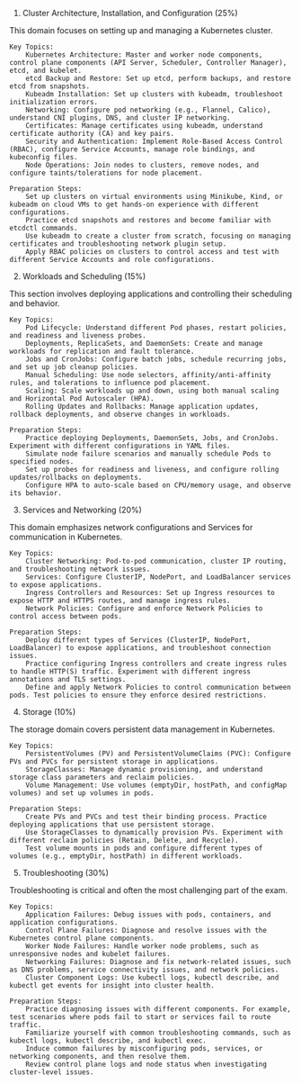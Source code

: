 1. Cluster Architecture, Installation, and Configuration (25%)

This domain focuses on setting up and managing a Kubernetes cluster.

    Key Topics:
        Kubernetes Architecture: Master and worker node components, control plane components (API Server, Scheduler, Controller Manager), etcd, and kubelet.
        etcd Backup and Restore: Set up etcd, perform backups, and restore etcd from snapshots.
        Kubeadm Installation: Set up clusters with kubeadm, troubleshoot initialization errors.
        Networking: Configure pod networking (e.g., Flannel, Calico), understand CNI plugins, DNS, and cluster IP networking.
        Certificates: Manage certificates using kubeadm, understand certificate authority (CA) and key pairs.
        Security and Authentication: Implement Role-Based Access Control (RBAC), configure Service Accounts, manage role bindings, and kubeconfig files.
        Node Operations: Join nodes to clusters, remove nodes, and configure taints/tolerations for node placement.

    Preparation Steps:
        Set up clusters on virtual environments using Minikube, Kind, or kubeadm on cloud VMs to get hands-on experience with different configurations.
        Practice etcd snapshots and restores and become familiar with etcdctl commands.
        Use kubeadm to create a cluster from scratch, focusing on managing certificates and troubleshooting network plugin setup.
        Apply RBAC policies on clusters to control access and test with different Service Accounts and role configurations.

2. Workloads and Scheduling (15%)

This section involves deploying applications and controlling their scheduling and behavior.

    Key Topics:
        Pod Lifecycle: Understand different Pod phases, restart policies, and readiness and liveness probes.
        Deployments, ReplicaSets, and DaemonSets: Create and manage workloads for replication and fault tolerance.
        Jobs and CronJobs: Configure batch jobs, schedule recurring jobs, and set up job cleanup policies.
        Manual Scheduling: Use node selectors, affinity/anti-affinity rules, and tolerations to influence pod placement.
        Scaling: Scale workloads up and down, using both manual scaling and Horizontal Pod Autoscaler (HPA).
        Rolling Updates and Rollbacks: Manage application updates, rollback deployments, and observe changes in workloads.

    Preparation Steps:
        Practice deploying Deployments, DaemonSets, Jobs, and CronJobs. Experiment with different configurations in YAML files.
        Simulate node failure scenarios and manually schedule Pods to specified nodes.
        Set up probes for readiness and liveness, and configure rolling updates/rollbacks on deployments.
        Configure HPA to auto-scale based on CPU/memory usage, and observe its behavior.

3. Services and Networking (20%)

This domain emphasizes network configurations and Services for communication in Kubernetes.

    Key Topics:
        Cluster Networking: Pod-to-pod communication, cluster IP routing, and troubleshooting network issues.
        Services: Configure ClusterIP, NodePort, and LoadBalancer services to expose applications.
        Ingress Controllers and Resources: Set up Ingress resources to expose HTTP and HTTPS routes, and manage ingress rules.
        Network Policies: Configure and enforce Network Policies to control access between pods.

    Preparation Steps:
        Deploy different types of Services (ClusterIP, NodePort, LoadBalancer) to expose applications, and troubleshoot connection issues.
        Practice configuring Ingress controllers and create ingress rules to handle HTTP(S) traffic. Experiment with different ingress annotations and TLS settings.
        Define and apply Network Policies to control communication between pods. Test policies to ensure they enforce desired restrictions.

4. Storage (10%)

The storage domain covers persistent data management in Kubernetes.

    Key Topics:
        PersistentVolumes (PV) and PersistentVolumeClaims (PVC): Configure PVs and PVCs for persistent storage in applications.
        StorageClasses: Manage dynamic provisioning, and understand storage class parameters and reclaim policies.
        Volume Management: Use volumes (emptyDir, hostPath, and configMap volumes) and set up volumes in pods.

    Preparation Steps:
        Create PVs and PVCs and test their binding process. Practice deploying applications that use persistent storage.
        Use StorageClasses to dynamically provision PVs. Experiment with different reclaim policies (Retain, Delete, and Recycle).
        Test volume mounts in pods and configure different types of volumes (e.g., emptyDir, hostPath) in different workloads.

5. Troubleshooting (30%)

Troubleshooting is critical and often the most challenging part of the exam.

    Key Topics:
        Application Failures: Debug issues with pods, containers, and application configurations.
        Control Plane Failures: Diagnose and resolve issues with the Kubernetes control plane components.
        Worker Node Failures: Handle worker node problems, such as unresponsive nodes and kubelet failures.
        Networking Failures: Diagnose and fix network-related issues, such as DNS problems, service connectivity issues, and network policies.
        Cluster Component Logs: Use kubectl logs, kubectl describe, and kubectl get events for insight into cluster health.

    Preparation Steps:
        Practice diagnosing issues with different components. For example, test scenarios where pods fail to start or services fail to route traffic.
        Familiarize yourself with common troubleshooting commands, such as kubectl logs, kubectl describe, and kubectl exec.
        Induce common failures by misconfiguring pods, services, or networking components, and then resolve them.
        Review control plane logs and node status when investigating cluster-level issues.
